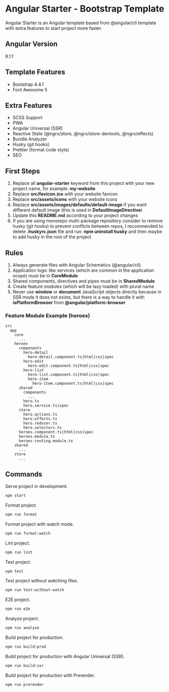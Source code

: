 # Angular Starter - Bootstrap Template

Angular Starter is an Angular template based from @angular/cli template with extra features to start project more faster.

## Angular Version

9.1.1

## Template Features

- Bootstrap 4.4.1
- Font Awesome 5

## Extra Features

- SCSS Support
- PWA
- Angular Universal (SSR)
- Reactive State (@ngrx/store, @ngrx/store-devtools, @ngrx/effects)
- Bundle Analyzer
- Husky (git hooks)
- Prettier (format code style)
- SEO

## First Steps

1. Replace all **angular-starter** keyword from this project with your new project name, for example: **my-website**
1. Replace **src/favicon.ico** with your website favicon
1. Replace **src/assets/icons** with your website icons
1. Replace **src/assets/images/defaults/default-image** if you want different default image (this is used in **DefaultImageDirective**)
1. Update this **README.md** according to your project changes
1. If you are using monorepo multi-package repository consider to remove husky (git hooks) to prevent conflicts between repos, I recommended to delete **.huskyrc.json** file and run: **npm uninstall husky** and then maybe to add husky in the root of the project

## Rules

1. Always generate files with Angular Schematics (@angular/cli)
1. Application logic like services (which are common in the application scope) must be in **CoreModule**
1. Shared components, directives and pipes must be in **SharedModule**
1. Create feature modules (which will be lazy loaded) with plural name
1. Never use **window** or **document** JavaScript objects directly because in SSR mode it does not exists, but there is a way to handle it
   with **isPlatformBrowser** from **@angular/platform-browser**

### Feature Module Example (heroes)

```text
src
  app
    core
      ...
    heroes
      components
        hero-detail
          hero-detail.component.ts|html|css|spec
        hero-edit
          hero-edit.component.ts|html|css|spec
        hero-list
          hero-list.component.ts|html|css|spec
          hero-item
            hero-item.component.ts|html|css|spec
      shared
        components
          ...
        hero.ts
        hero.service.ts|spec
      store
        hero.actions.ts
        hero.effects.ts
        hero.reducer.ts
        hero.selectors.ts
      heroes.component.ts|html|css|spec
      heroes.module.ts
      heroes-routing.module.ts
    shared
      ...
    store
      ...
```

## Commands

Serve project in development.

```bash
npm start
```

Format project.

```bash
npm run format
```

Format project with watch mode.

```bash
npm run format:watch
```

Lint project.

```bash
npm run lint
```

Test project.

```bash
npm test
```

Test project without watching files.

```bash
npm run test:without-watch
```

E2E project.

```bash
npm run e2e
```

Analyze project.

```bash
npm run analyze
```

Build project for production.

```bash
npm run build:prod
```

Build project for production with Angular Universal (SSR).

```bash
npm run build:ssr
```

Build project for production with Prerender.

```bash
npm run prerender
```
